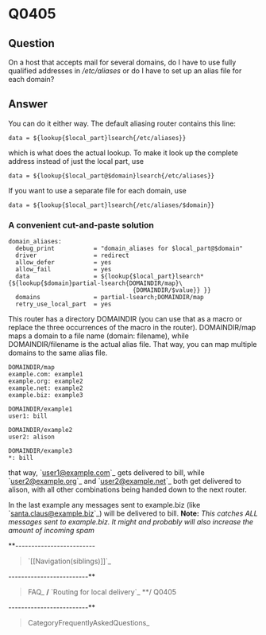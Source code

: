 Q0405
=====

Question
--------

On a host that accepts mail for several domains, do I have to use fully
qualified addresses in */etc/aliases* or do I have to set up an alias
file for each domain?

Answer
------

You can do it either way. The default aliasing router contains this
line:

    data = ${lookup{$local_part}lsearch{/etc/aliases}}

which is what does the actual lookup. To make it look up the complete
address instead of just the local part, use

    data = ${lookup{$local_part@$domain}lsearch{/etc/aliases}}

If you want to use a separate file for each domain, use

    data = ${lookup{$local_part}lsearch{/etc/aliases/$domain}}

### A convenient cut-and-paste solution

    domain_aliases:
      debug_print           = "domain_aliases for $local_part@$domain"
      driver                = redirect
      allow_defer           = yes
      allow_fail            = yes
      data                  = ${lookup{$local_part}lsearch*{${lookup{$domain}partial-lsearch{DOMAINDIR/map}\
                                       {DOMAINDIR/$value}} }}
      domains               = partial-lsearch;DOMAINDIR/map
      retry_use_local_part  = yes

This router has a directory DOMAINDIR (you can use that as a macro or
replace the three occurrences of the macro in the router). DOMAINDIR/map
maps a domain to a file name (domain: filename), while
DOMAINDIR/filename is the actual alias file. That way, you can map
multiple domains to the same alias file.

    DOMAINDIR/map
    example.com: example1
    example.org: example2
    example.net: example2
    example.biz: example3

    DOMAINDIR/example1
    user1: bill

    DOMAINDIR/example2
    user2: alison

    DOMAINDIR/example3
    *: bill

that way, \`[user1@example.com](mailto:user1@example.com)\`\_ gets
delivered to bill, while
\`[user2@example.org](mailto:user2@example.org)\`\_ and
\`[user2@example.net](mailto:user2@example.net)\`\_ both get delivered
to alison, with all other combinations being handed down to the next
router.

In the last example any messages sent to example.biz (like
\`[santa.claus@example.biz](mailto:santa.claus@example.biz)\`\_) will be
delivered to bill. **Note:** *This catches ALL messages sent to
example.biz. It might and probably will also increase the amount of
incoming spam*

\*\*-------------------------

> \`[[Navigation(siblings)]]\`\_

-------------------------\*\*

> FAQ\_ **/** \`Routing for local delivery\`\_ \*\*/ Q0405

-------------------------\*\*

> CategoryFrequentlyAskedQuestions\_
